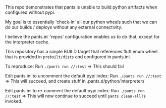 This repo demonstrates that pants is unable to build python artifacts
when configured without pypi.

My goal is to essentially 'check-in' all our python wheels such that
we can do our builds / deploys without any external connectivity.

I believe the pants.ini 'repos' configuration enables us to do that, except for
the interpreter cache.

This repository has a simple BUILD target that references flufl.enum wheel that
is provided in `prebuilt/dists` and configured in pants.ini.

To reproduce:
  Run `./pants run //:test` => This should fail

Edit pants.ini to uncomment the default pypi index:
  Run `./pants run //:test` => This will succeed, and create stuff in .pants.d/python/interpreters

Edit pants.ini to re-comment the default pypi index:
  Run `./pants run //:test` => This will now continue to succeed until `pants clean-all` is invoked.

